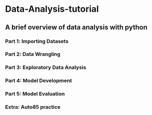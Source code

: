 # Data-Analysis-tutorial
## A brief overview of data analysis with python
### Part 1: Importing Datasets
### Part 2: Data Wrangling
### Part 3: Exploratory Data Analysis
### Part 4: Model Development
### Part 5: Model Evaluation

### Extra: Auto85 practice
